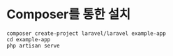 # Composer를 통한 설치
```
composer create-project laravel/laravel example-app
cd example-app
php artisan serve
```
